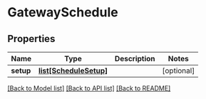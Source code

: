# GatewaySchedule


## Properties
Name | Type | Description | Notes
------------ | ------------- | ------------- | -------------
**setup** | [**list[ScheduleSetup]**](ScheduleSetup.md) |  | [optional] 

[[Back to Model list]](../README.md#documentation-for-models) [[Back to API list]](../README.md#documentation-for-api-endpoints) [[Back to README]](../README.md)


